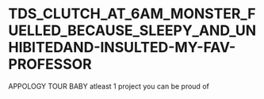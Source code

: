 # TDS_CLUTCH_AT_6AM_MONSTER_FUELLED_BECAUSE_SLEEPY_AND_UNHIBITEDAND-INSULTED-MY-FAV-PROFESSOR
APPOLOGY TOUR BABY atleast 1 project you can be proud of
